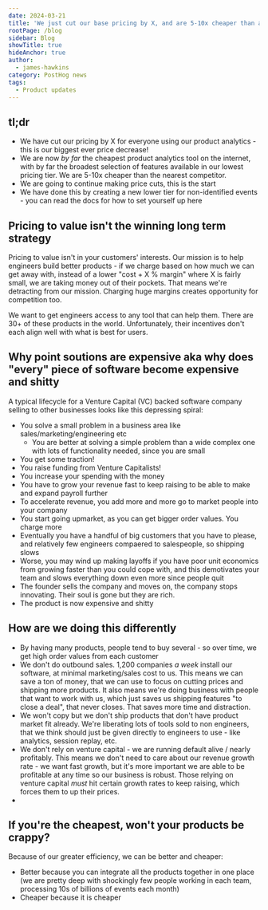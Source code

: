 ```yaml
---
date: 2024-03-21
title: 'We just cut our base pricing by X, and are 5-10x cheaper than any major competitor'
rootPage: /blog
sidebar: Blog
showTitle: true
hideAnchor: true
author:
  - james-hawkins
category: PostHog news
tags:
  - Product updates
---
```


## tl;dr

* We have cut our pricing by X for everyone using our product analytics - this is our biggest ever price decrease!
* We are now _by far_ the cheapest product analytics tool on the internet, with by far the broadest selection of features available in our lowest pricing tier. We are 5-10x cheaper than the nearest competitor.
* We are going to continue making price cuts, this is the start
* We have done this by creating a new lower tier for non-identified events - you can read the docs for how to set yourself up here

<INSERT GRAPH SHOWING PRICING COMPARISON>

## Pricing to value isn't the winning long term strategy

Pricing to value isn't in your customers' interests. Our mission is to help engineers build better products - if we charge based on how much we can get away with, instead of a lower "cost + X % margin" where X is fairly small, we are taking money out of their pockets. That means we're detracting from our mission. Charging huge margins creates opportunity for competition too.

We want to get engineers access to any tool that can help them. There are 30+ of these products in the world. Unfortunately, their incentives don't each align well with what is best for users.

## Why point soutions are expensive aka why does "every" piece of software become expensive and shitty

A typical lifecycle for a Venture Capital (VC) backed software company selling to other businesses looks like this depressing spiral:

* You solve a small problem in a business area like sales/marketing/engineering etc
  * You are better at solving a simple problem than a wide complex one with lots of functionality needed, since you are small
* You get some traction!
* You raise funding from Venture Capitalists!
* You increase your spending with the money
* You have to grow your revenue fast to keep raising to be able to make and expand payroll further
* To accelerate revenue, you add more and more go to market people into your company
* You start going upmarket, as you can get bigger order values. You charge more
* Eventually you have a handful of big customers that you have to please, and relatively few engineers compaered to salespeople, so shipping slows
* Worse, you may wind up making layoffs if you have poor unit economics from growing faster than you could cope with, and this demotivates your team and slows everything down even more since people quit
* The founder sells the company and moves on, the company stops innovating. Their soul is gone but they are rich.
* The product is now expensive and shitty

## How are we doing this differently 

* By having many products, people tend to buy several - so over time, we get high order values from each customer
* We don't do outbound sales. 1,200 companies _a week_ install our software, at minimal marketing/sales cost to us. This means we can save a ton of money, that we can use to focus on cutting prices and shipping more products. It also means we're doing business with people that want to work with us, which just saves us shipping features "to close a deal", that never closes. That saves more time and distraction.
* We won't copy but we don't ship products that don't have product market fit already. We're liberating lots of tools sold to non engineers, that we think should just be given directly to engineers to use - like analytics, session replay, etc.
* We don't rely on venture capital - we are running default alive / nearly profitably. This means we don't need to care about our revenue growth rate - we want fast growth, but it's more important we are able to be profitable at any time so our business is robust. Those relying on venture capital _must_ hit certain growth rates to keep raising, which forces them to up their prices.
* <Something to do with our infra>

## If you're the cheapest, won't your products be crappy?

Because of our greater efficiency, we can be better and cheaper:

* Better because you can integrate all the products together in one place (we are pretty deep with shockingly few people working in each team, processing 10s of billions of events each month)
* Cheaper because it is cheaper